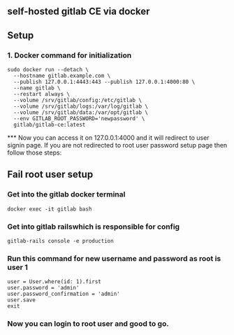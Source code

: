 ## self-hosted gitlab CE via docker

## Setup

### 1. Docker command for initialization
```
sudo docker run --detach \
  --hostname gitlab.example.com \
  --publish 127.0.0.1:4443:443 --publish 127.0.0.1:4000:80 \
  --name gitlab \
  --restart always \
  --volume /srv/gitlab/config:/etc/gitlab \
  --volume /srv/gitlab/logs:/var/log/gitlab \
  --volume /srv/gitlab/data:/var/opt/gitlab \
  --env GITLAB_ROOT_PASSWORD='newpassword' \
  gitlab/gitlab-ce:latest
```

*** Now you can access it on 127.0.0.1:4000 and it will redirect to user signin page. If you are not redirected to root user password setup page then follow those steps:

## Fail root user setup
### Get into the gitlab docker terminal
```
docker exec -it gitlab bash 
```

### Get into gitlab railswhich is responsible for config
```
gitlab-rails console -e production
```
### Run this command for new username and password as root is user 1
```
user = User.where(id: 1).first
user.password = 'admin'
user.password_confirmation = 'admin'
user.save
exit
```

### Now you can login to root user and good to go.
